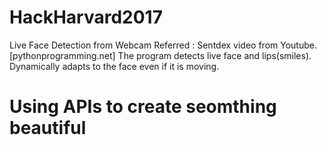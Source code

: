 # HackHarvard2017

Live Face Detection from Webcam
Referred : Sentdex video from Youtube. [pythonprogramming.net]
The program detects live face and lips(smiles). 
Dynamically adapts to the face even if it is moving.

# Using APIs to create seomthing beautiful
